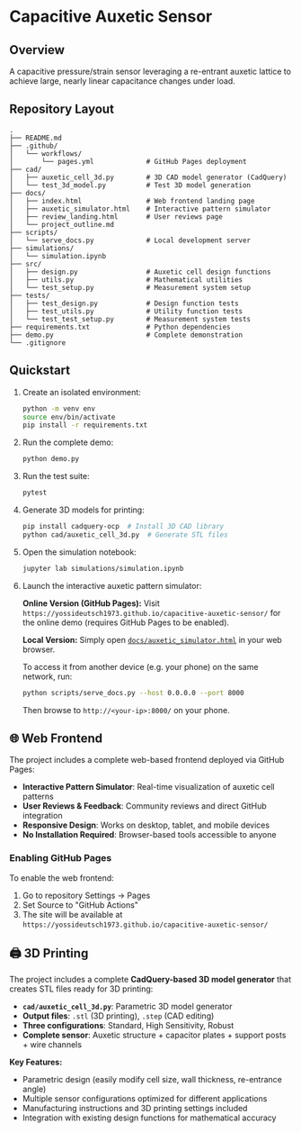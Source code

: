 # Capacitive Auxetic Sensor

Overview
--------
A capacitive pressure/strain sensor leveraging a re-entrant auxetic lattice to achieve large, nearly linear capacitance changes under load.

Repository Layout
-----------------
```
.
├── README.md
├── .github/
│   └── workflows/
│       └── pages.yml             # GitHub Pages deployment
├── cad/
│   ├── auxetic_cell_3d.py        # 3D CAD model generator (CadQuery)
│   └── test_3d_model.py          # Test 3D model generation
├── docs/
│   ├── index.html                # Web frontend landing page
│   ├── auxetic_simulator.html    # Interactive pattern simulator
│   ├── review_landing.html       # User reviews page
│   └── project_outline.md
├── scripts/
│   └── serve_docs.py             # Local development server
├── simulations/
│   └── simulation.ipynb
├── src/
│   ├── design.py                 # Auxetic cell design functions
│   ├── utils.py                  # Mathematical utilities
│   └── test_setup.py             # Measurement system setup
├── tests/
│   ├── test_design.py            # Design function tests
│   ├── test_utils.py             # Utility function tests
│   └── test_test_setup.py        # Measurement system tests
├── requirements.txt              # Python dependencies
├── demo.py                       # Complete demonstration
└── .gitignore
```

Quickstart
----------
1. Create an isolated environment:
   ```bash
   python -m venv env
   source env/bin/activate
   pip install -r requirements.txt
   ```
2. Run the complete demo:
   ```bash
   python demo.py
   ```
3. Run the test suite:
   ```bash
   pytest
   ```
4. Generate 3D models for printing:
   ```bash
   pip install cadquery-ocp  # Install 3D CAD library
   python cad/auxetic_cell_3d.py  # Generate STL files
   ```
5. Open the simulation notebook:
   ```bash
   jupyter lab simulations/simulation.ipynb
   ```
6. Launch the interactive auxetic pattern simulator:
   
   **Online Version (GitHub Pages):**
   Visit `https://yossideutsch1973.github.io/capacitive-auxetic-sensor/` for the online demo (requires GitHub Pages to be enabled).
   
   **Local Version:**
   Simply open [`docs/auxetic_simulator.html`](docs/auxetic_simulator.html) in your web browser.

   To access it from another device (e.g. your phone) on the same network, run:
   ```bash
   python scripts/serve_docs.py --host 0.0.0.0 --port 8000
   ```
   Then browse to `http://<your-ip>:8000/` on your phone.

## 🌐 Web Frontend

The project includes a complete web-based frontend deployed via GitHub Pages:

- **Interactive Pattern Simulator**: Real-time visualization of auxetic cell patterns
- **User Reviews & Feedback**: Community reviews and direct GitHub integration  
- **Responsive Design**: Works on desktop, tablet, and mobile devices
- **No Installation Required**: Browser-based tools accessible to anyone

### Enabling GitHub Pages
To enable the web frontend:
1. Go to repository Settings → Pages
2. Set Source to "GitHub Actions"
3. The site will be available at `https://yossideutsch1973.github.io/capacitive-auxetic-sensor/`

## 🖨️ 3D Printing

The project includes a complete **CadQuery-based 3D model generator** that creates STL files ready for 3D printing:

- **`cad/auxetic_cell_3d.py`**: Parametric 3D model generator
- **Output files**: `.stl` (3D printing), `.step` (CAD editing)
- **Three configurations**: Standard, High Sensitivity, Robust
- **Complete sensor**: Auxetic structure + capacitor plates + support posts + wire channels

**Key Features:**
- Parametric design (easily modify cell size, wall thickness, re-entrance angle)
- Multiple sensor configurations optimized for different applications
- Manufacturing instructions and 3D printing settings included
- Integration with existing design functions for mathematical accuracy 